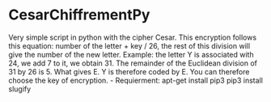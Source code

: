# CesarChiffrementPy
 Very simple script in python with the cipher Cesar. This encryption follows this equation: number of the letter + key / 26, the rest of this division will give the number of the new letter. Example: the letter Y is associated with 24, we add 7 to it, we obtain 31. The remainder of the Euclidean division of 31 by 26 is 5. What gives E. Y is therefore coded by E. You can therefore choose the key of encryption.  - Requierment:  apt-get install pip3 pip3 install slugify
